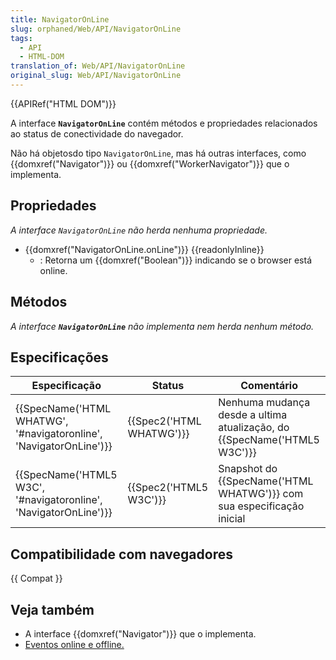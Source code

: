 ```yaml
---
title: NavigatorOnLine
slug: orphaned/Web/API/NavigatorOnLine
tags:
  - API
  - HTML-DOM
translation_of: Web/API/NavigatorOnLine
original_slug: Web/API/NavigatorOnLine
---
```

{{APIRef("HTML DOM")}}

A interface **`NavigatorOnLine`** contém métodos e propriedades relacionados ao status de conectividade do navegador.

Não há objetosdo tipo `NavigatorOnLine`, mas há outras interfaces, como {{domxref("Navigator")}} ou {{domxref("WorkerNavigator")}} que o implementa.

## Propriedades

_A interface `NavigatorOnLine`_ _não herda nenhuma propriedade._

- {{domxref("NavigatorOnLine.onLine")}} {{readonlyInline}}
  - : Retorna um {{domxref("Boolean")}} indicando se o browser está online.

## Métodos

_A interface **`NavigatorOnLine`** não implementa nem herda nenhum método._

## Especificações

| Especificação                                                                            | Status                           | Comentário                                                                      |
| ---------------------------------------------------------------------------------------- | -------------------------------- | ------------------------------------------------------------------------------- |
| {{SpecName('HTML WHATWG', '#navigatoronline', 'NavigatorOnLine')}} | {{Spec2('HTML WHATWG')}} | Nenhuma mudança desde a ultima atualização, do {{SpecName('HTML5 W3C')}} |
| {{SpecName('HTML5 W3C', '#navigatoronline', 'NavigatorOnLine')}}     | {{Spec2('HTML5 W3C')}}     | Snapshot do {{SpecName('HTML WHATWG')}} com sua especificação inicial  |

## Compatibilidade com navegadores

{{ Compat }}

## Veja também

- A interface {{domxref("Navigator")}} que o implementa.
- [Eventos online e offline.](/pt-BR/docs/Web/API/NavigatorOnLine/Online_and_offline_events)
